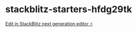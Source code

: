 # stackblitz-starters-hfdg29tk

[Edit in StackBlitz next generation editor ⚡️](https://stackblitz.com/~/github.com/Joakimglodedata/stackblitz-starters-hfdg29tk)